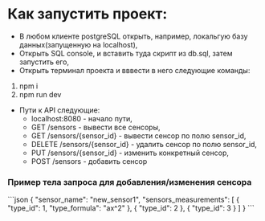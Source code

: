 <h1>Как запустить проект:</h1>

- В любом клиенте postgreSQL открыть, например, локальгую базу данных(запущенную на localhost),
- Открыть SQL console, и вставить туда скрипт из db.sql, затем запустить его,
- Открыть терминал проекта и вввести в него следующие команды:
1. npm i
2. npm run dev
- Пути к API следующие:
  - localhost:8080 - начало пути,
  - GET /sensors - вывести все сенсоры,
  - GET /sensors/{sensor_id} - вывести сенсор по полю sensor_id,
  - DELETE /sensors/{sensor_id} - удалить сенсор по полю sensor_id,
  - PUT /sensors/{sensor_id} - изменить конкретный сенсор,
  - POST /sensors - добавить сенсор

<h3>Пример тела запроса для добавления/изменения сенсора</h3>
```json
{
    "sensor_name": "new_sensor1",
    "sensors_measurements": [
        {
            "type_id": 1,
            "type_formula": "ax^2"
        },
        {
            "type_id": 2
        },
        {
            "type_id": 3
        }
    ]
}
```
